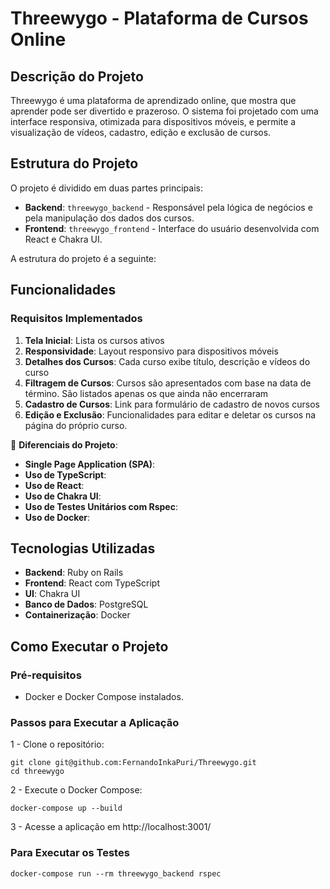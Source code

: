 # Threewygo - Plataforma de Cursos Online

## Descrição do Projeto

Threewygo é uma plataforma de aprendizado online, que mostra que aprender pode ser divertido e prazeroso. O sistema foi projetado com uma interface responsiva, otimizada para dispositivos móveis, e permite a visualização de vídeos, cadastro, edição e exclusão de cursos.

## Estrutura do Projeto

O projeto é dividido em duas partes principais:

- **Backend**: `threewygo_backend` - Responsável pela lógica de negócios e pela manipulação dos dados dos cursos.
- **Frontend**: `threewygo_frontend` - Interface do usuário desenvolvida com React e Chakra UI.

A estrutura do projeto é a seguinte:


## Funcionalidades

### Requisitos Implementados

1. **Tela Inicial**: Lista os cursos ativos
2. **Responsividade**: Layout responsivo para dispositivos móveis
3. **Detalhes dos Cursos**: Cada curso exibe título, descrição e vídeos do curso
4. **Filtragem de Cursos**: Cursos são apresentados com base na data de término. São listados apenas os que ainda não encerraram
5. **Cadastro de Cursos**: Link para formulário de cadastro de novos cursos
6. **Edição e Exclusão**: Funcionalidades para editar e deletar os cursos na página do próprio curso.


🌟 **Diferenciais do Projeto**:

- **Single Page Application (SPA)**:
- **Uso de TypeScript**:
- **Uso de React**:
- **Uso de Chakra UI**:
- **Uso de Testes Unitários com Rspec**:
- **Uso de Docker**:


## Tecnologias Utilizadas

- **Backend**: Ruby on Rails
- **Frontend**: React com TypeScript
- **UI**: Chakra UI
- **Banco de Dados**: PostgreSQL
- **Containerização**: Docker

## Como Executar o Projeto

### Pré-requisitos

- Docker e Docker Compose instalados.

### Passos para Executar a Aplicação

1 -  Clone o repositório:
  ```
  git clone git@github.com:FernandoInkaPuri/Threewygo.git
  cd threewygo
  ```

2 - Execute o Docker Compose:
  ```
  docker-compose up --build
  ```

3 - Acesse a aplicação em http://localhost:3001/

### Para Executar os Testes
  ```
  docker-compose run --rm threewygo_backend rspec  
  ```